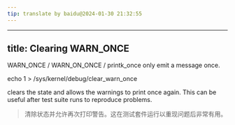 ```yaml
---
tip: translate by baidu@2024-01-30 21:32:55
---
```

---
title: Clearing WARN_ONCE
---

WARN_ONCE / WARN_ON_ONCE / printk_once only emit a message once.

echo 1 \> /sys/kernel/debug/clear_warn_once


clears the state and allows the warnings to print once again. This can be useful after test suite runs to reproduce problems.

> 清除状态并允许再次打印警告。这在测试套件运行以重现问题后非常有用。
